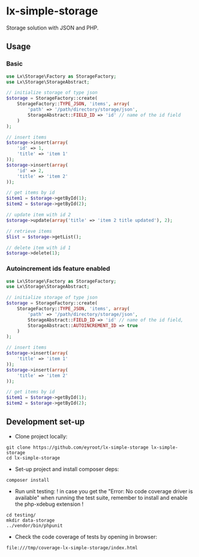 # lx-simple-storage

Storage solution with JSON and PHP.

## Usage

### Basic

```php
use Lx\Storage\Factory as StorageFactory;
use Lx\Storage\StorageAbstract;

// initialize storage of type json
$storage = StorageFactory::create(
	StorageFactory::TYPE_JSON, 'items', array(
		'path' => '/path/directory/storage/json',
		StorageAbstract::FIELD_ID => 'id' // name of the id field
	)
);

// insert items
$storage->insert(array(
	'id' => 1,
	'title' => 'item 1'
));
$storage->insert(array(
	'id' => 2,
	'title' => 'item 2'
));

// get items by id
$item1 = $storage->getById(1);
$item2 = $storage->getById(2);

// update item with id 2
$storage->update(array('title' => 'item 2 title updated'), 2);

// retrieve items
$list = $storage->getList();

// delete item with id 1
$storage->delete(1);

```

### Autoincrement ids feature enabled

```php
use Lx\Storage\Factory as StorageFactory;
use Lx\Storage\StorageAbstract;

// initialize storage of type json
$storage = StorageFactory::create(
	StorageFactory::TYPE_JSON, 'items', array(
		'path' => '/path/directory/storage/json',
		StorageAbstract::FIELD_ID => 'id' // name of the id field,
		StorageAbstract::AUTOINCREMENT_ID => true
	)
);

// insert items
$storage->insert(array(
	'title' => 'item 1'
));
$storage->insert(array(
	'title' => 'item 2'
));

// get items by id
$item1 = $storage->getById(1);
$item2 = $storage->getById(2);

```

## Development set-up

* Clone project locally:

```
git clone https://github.com/eyroot/lx-simple-storage lx-simple-storage
cd lx-simple-storage
```

* Set-up project and install composer deps:

```
composer install
```

* Run unit testing:
! in case you get the "Error: No code coverage driver is available" when running the test suite, remember to install and enable the php-xdebug extension !

```
cd testing/
mkdir data-storage
../vendor/bin/phpunit
```

* Check the code coverage of tests by opening in browser:

```
file:///tmp/coverage-lx-simple-storage/index.html
```

